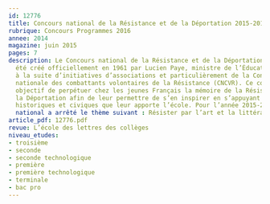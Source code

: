 ```yaml
---
id: 12776
title: Concours national de la Résistance et de la Déportation 2015-2016
rubrique: Concours Programmes 2016
annee: 2014
magazine: juin 2015
pages: 7
description: Le Concours national de la Résistance et de la Déportation (CNRD) a
  été créé officiellement en 1961 par Lucien Paye, ministre de l’Éducation nationale,
  à la suite d’initiatives d’associations et particulièrement de la Confédération
  nationale des combattants volontaires de la Résistance (CNCVR). Ce concours a pour
  objectif de perpétuer chez les jeunes Français la mémoire de la Résistance et de
  la Déportation afin de leur permettre de s’en inspirer en s’appuyant sur les leçons
  historiques et civiques que leur apporte l’école. Pour l’année 2015-2016, le jury
  national a arrêté le thème suivant : Résister par l’art et la littérature...
article_pdf: 12776.pdf
revue: L’école des lettres des collèges
niveau_etudes:
- troisième
- seconde
- seconde technologique
- première
- première technologique
- terminale
- bac pro
---
```

